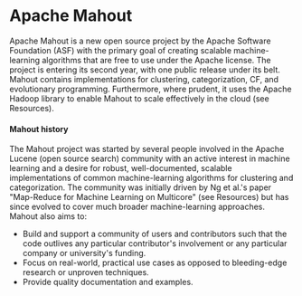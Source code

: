 Apache Mahout
=====================
Apache Mahout is a new open source project by the Apache Software Foundation (ASF) with the primary goal of creating scalable machine-learning algorithms that are free to use under the Apache license. The project is entering its second year, with one public release under its belt. Mahout contains implementations for clustering, categorization, CF, and evolutionary programming. Furthermore, where prudent, it uses the Apache Hadoop library to enable Mahout to scale effectively in the cloud (see Resources).

#### Mahout history
The Mahout project was started by several people involved in the Apache Lucene (open source search) community with an active interest in machine learning and a desire for robust, well-documented, scalable implementations of common machine-learning algorithms for clustering and categorization. The community was initially driven by Ng et al.'s paper "Map-Reduce for Machine Learning on Multicore" (see Resources) but has since evolved to cover much broader machine-learning approaches. Mahout also aims to:
- Build and support a community of users and contributors such that the code outlives any particular contributor's involvement or any particular company or university's funding.
- Focus on real-world, practical use cases as opposed to bleeding-edge research or unproven techniques.
- Provide quality documentation and examples.
